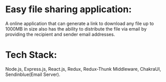 # Easy file sharing application:
A online application that can generate a link to download any file up to 1000MB in size also has the ability to distribute the file via email by providing the recipient and sender email addresses.
# Tech Stack: 
Node.js, Express.js, React.js, Redux, Redux-Thunk Middleware, ChakraUI, Sendinblue(Email Server).
